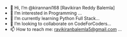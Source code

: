 - 👋 Hi, I’m @kirannani168 [Ravikiran Reddy Balemla]
- 👀 I’m interested in Programming ...
- 🌱 I’m currently learning Python Full Stack...
- 💞️ I’m looking to collaborate on CodeForCoders...
- 📫 How to reach me: ravikiranbalemla5@gmail.com ...

<!---
kirannani168/kirannani168 is a ✨ special ✨ repository because its `README.md` (this file) appears on your GitHub profile.
You can click the Preview link to take a look at your changes.
--->
